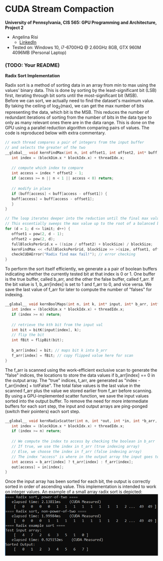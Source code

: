 CUDA Stream Compaction
======================

**University of Pennsylvania, CIS 565: GPU Programming and Architecture, Project 2**

* Angelina Risi
  * [LinkedIn](www.linkedin.com/in/angelina-risi)
* Tested on: Windows 10, i7-6700HQ @ 2.60GHz 8GB, GTX 960M 4096MB (Personal Laptop)

### (TODO: Your README)

**Radix Sort Implementation**

Radix sort is a method of sorting data in an array from min to max using the values' binary data. This is done by sorting by the least-significant bit (LSB) first, iterating through bit sorts until the most-significant bit (MSB).  
Before we can sort, we actually need to find the dataset's maximum value. By taking the ceiling of log<sub>2</sub>(max), we can get the max number of bits representing the data, which bit is the MSB. This reduces the number of redundant iterations of sorting from the number of bits in the data type to only as many relevant ones there are in the data range. This is done on the GPU using a parallel reduction algorithm comparing pairs of values. The code is reproduced below with extra commentary.  
  
```cpp
// each thread compares a pair of integers from the input buffer 
// and selects the greater of the two
__global__ void kernFindMax(int n, int offset1, int offset2, int* buff) {
   int index = (blockDim.x * blockIdx.x) + threadIdx.x;
   
   // compute which index to compare
   int access = index * offset2 - 1;
   if (access >= n || n < 1 || access < 0) return;

   // modify in place
   if (buff[access] < buff[access - offset1]) {
   buff[access] = buff[access - offset1];
   }
}
```
```cpp
// The loop iterates deeper into the reduction until the final max value is sorted to the end
// This essentially sweeps the max value up to the root of a balanced binary tree
for (d = 1; d <= limit; d++) {
   offset1 = pow(2, d - 1);
   offset2 = pow(2, d);
   fullBlocksPerGrid.x = ((size / offset2) + blockSize) / blockSize;
   kernFindMax << <fullBlocksPerGrid, blockSize >> >(size, offset1, offset2, max_arr);
   checkCUDAError("Radix find max fail!"); // error checking
}
```  
  
To perform the sort itself efficiently, we generate a a pair of boolean buffers indicating whether the currently tested bit at that index is 0 or 1. One buffer is the true buffer, called b_arr, and the other the false buffer, called f_arr. If the bit value is 1, b_arr[index] is set to 1 and f_arr to 0, and vice versa. We save the last value of f_arr for later to compute the number of "falses" for indexing.  
  
```cpp
__global__ void kernBoolMaps(int n, int k, int* input, int* b_arr, int* f_arr) {
   int index = (blockDim.x * blockIdx.x) + threadIdx.x;
   if (index >= n) return;
 
   // retrieve the kth bit from the input val
   int bit = bitK(input[index], k);
   // flip the bit
   int fBit = flipBit(bit);

   b_arr[index] = bit; // maps bit k into b_arr
   f_arr[index] = fBit; // copy flipped value here for scan
}
```  
  
The f_arr is scanned using the work-efficient exclusive scan to generate the "false" indices, the locations to store the data values if b_arr[index] == 0 in the output array. The "true" indices, t_arr, are generated as "index - f_arr[index] + totFalse". The total false values is the last value in the scanned f_arr plus the value we stored earlier from f_arr before scanning. By using a GPU-implemented scatter function, we save the input values sorted into the output buffer. To remove the need for more intermediate buffers for each sort step, the input and output arrays are ping-ponged (switch their pointers) each sort step.  
  
```cpp
__global__ void kernRadixScatter(int n, int *out, int *in, int *b_arr, int *f_arr, int *t_arr) {
   int index = (blockDim.x * blockIdx.x) + threadIdx.x;
   if (index >= n) return;
   
   // We compute the index to access by checking the boolean in b_arr
   // If true, we use the index in t_arr (true indexing array)
   // Else, we choose the index in f_arr (false indexing array)
   // The index "access" is where in the output array the input goes to.
   int access = b_arr[index] ? t_arr[index] : f_arr[index];
   out[access] = in[index];
}
```

Once the input array has been sorted for each bit, the output is correctly sorted in order of ascending value. This implementation is intended to work on integer values. An example of a small array radix sort is depicted:
![Radix Sort Example](/img/radix_example.PNG)
